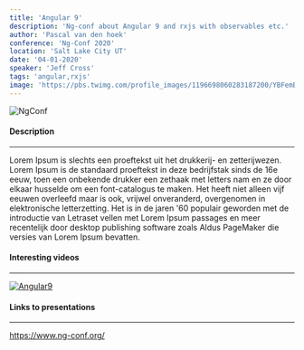 ```yaml
---
title: 'Angular 9'
description: 'Ng-conf about Angular 9 and rxjs with observables etc.'
author: 'Pascal van den hoek' 
conference: 'Ng-Conf 2020'
location: 'Salt Lake City UT'
date: '04-01-2020' 
speaker: 'Jeff Cross'
tags: 'angular,rxjs'
image: 'https://pbs.twimg.com/profile_images/1196698060283187200/YBFemB3I_400x400.jpg'
---
```


![NgConf](https://pbs.twimg.com/profile_images/1196698060283187200/YBFemB3I_400x400.jpg)

#### Description 

---

Lorem Ipsum is slechts een proeftekst uit het drukkerij- en zetterijwezen. Lorem Ipsum is de standaard proeftekst in deze bedrijfstak sinds de 16e eeuw, toen een onbekende drukker een zethaak met letters nam en ze door elkaar husselde om een font-catalogus te maken. Het heeft niet alleen vijf eeuwen overleefd maar is ook, vrijwel onveranderd, overgenomen in elektronische letterzetting. Het is in de jaren '60 populair geworden met de introductie van Letraset vellen met Lorem Ipsum passages en meer recentelijk door desktop publishing software zoals Aldus PageMaker die versies van Lorem Ipsum bevatten.

#### Interesting videos

---

[![Angular9](https://i.ytimg.com/vi/CaqxXMWfadI/hqdefault.jpg?sqp=-oaymwEZCPYBEIoBSFXyq4qpAwsIARUAAIhCGAFwAQ==&rs=AOn4CLCj-4MM7Xvgxgn7n-mcckzIMqf_gA)](https://www.youtube.com/watch?v=Sh37rIUL-d4)


#### Links to presentations 

---

https://www.ng-conf.org/ 
